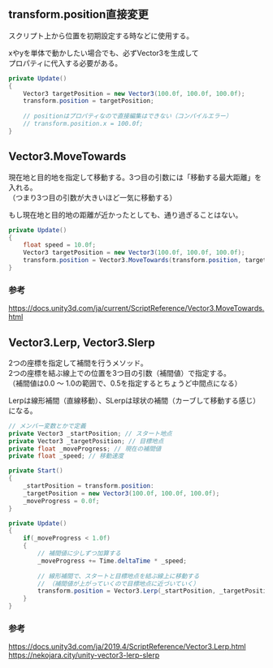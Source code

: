 ## transform.position直接変更
スクリプト上から位置を初期設定する時などに使用する。

xやyを単体で動かしたい場合でも、必ずVector3を生成して  
プロパティに代入する必要がある。
```csharp
private Update()
{
	Vector3 targetPosition = new Vector3(100.0f, 100.0f, 100.0f);
	transform.position = targetPosition;
	
	// positionはプロパティなので直接編集はできない（コンパイルエラー）
	// transform.position.x = 100.0f;
}
```

## Vector3.MoveTowards
現在地と目的地を指定して移動する。3つ目の引数には「移動する最大距離」を入れる。  
（つまり3つ目の引数が大きいほど一気に移動する）

もし現在地と目的地の距離が近かったとしても、通り過ぎることはない。
```csharp
private Update()
{
	float speed = 10.0f;
	Vector3 targetPosition = new Vector3(100.0f, 100.0f, 100.0f);
	transform.position = Vector3.MoveTowards(transform.position, targetPosition, Time.deltaTime * speed);
}
```

### 参考
<https://docs.unity3d.com/ja/current/ScriptReference/Vector3.MoveTowards.html>

## Vector3.Lerp, Vector3.Slerp
2つの座標を指定して補間を行うメソッド。  
2つの座標を結ぶ線上での位置を3つ目の引数（補間値）で指定する。  
（補間値は0.0 〜 1.0の範囲で、0.5を指定するとちょうど中間点になる）

Lerpは線形補間（直線移動）、SLerpは球状の補間（カーブして移動する感じ）になる。

```csharp
// メンバー変数とかで定義
private Vector3 _startPosition; // スタート地点
private Vector3 _targetPosition; // 目標地点
private float _moveProgress; // 現在の補間値
private float _speed; // 移動速度

private Start()
{
	_startPosition = transform.position:
	_targetPosition = new Vector3(100.0f, 100.0f, 100.0f);
	_moveProgress = 0.0f;
}

private Update()
{
	if(_moveProgress < 1.0f)
	{
		// 補間値に少しずつ加算する
		_moveProgress += Time.deltaTime * _speed;
		
		// 線形補間で、スタートと目標地点を結ぶ線上に移動する
		// （補間値が上がっていくので目標地点に近づいていく）
		transform.position = Vector3.Lerp(_startPosition, _targetPosition, _moveProgress);
	}
}
```

### 参考
<https://docs.unity3d.com/ja/2019.4/ScriptReference/Vector3.Lerp.html>
<https://nekojara.city/unity-vector3-lerp-slerp>
